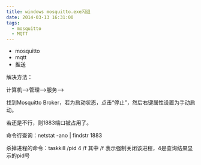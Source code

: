 ```yaml
---
title: windows mosquitto.exe闪退
date: 2014-03-13 16:31:00
tags:
  - mosquitto
  - MQTT
---
```

* mosquitto
* mqtt
* 推送


解决方法：
 
计算机-->管理-->服务——>
 
找到Mosquitto Broker，若为启动状态，点击“停止”，然后右键属性设置为手动启动。

若还是不行，则1883端口被占用了。

命令行查询：netstat -ano | findstr 1883

杀掉进程的命令：taskkill /pid 4 /f
其中 /f 表示强制关闭该进程，4是查询结果显示的pid号
